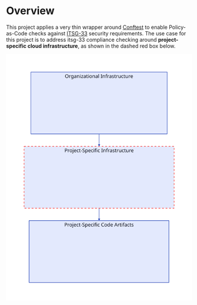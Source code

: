 # Overview

This project applies a very thin wrapper around [Conftest](https://www.conftest.dev/) to enable Policy-as-Code checks against [ITSG-33](https://www.cyber.gc.ca/en/guidance/it-security-risk-management-lifecycle-approach-itsg-33) security requirements. The use case for this project is to address itsg-33 compliance checking around **project-specific cloud infrastructure**, as shown in the dashed red box below.

![ITSG components](./diagrams/itsg-pyramid.svg)
